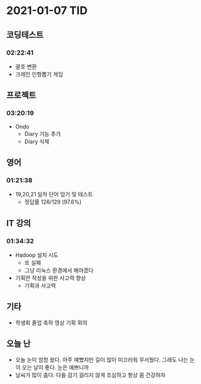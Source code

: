 # 2021-01-07 TID

## 코딩테스트

### 02:22:41

- 괄호 변환
- 크레인 인형뽑기 게임

## 프로젝트

### 03:20:19

- Ondo
  - Diary 기능 추가
  - Diary 삭제

## 영어

### 01:21:38

- 19,20,21 일차 단어 암기 및 테스트
  - 정답률 126/129 (97.6%)

## IT 강의

### 01:34:32

- Hadoop 설치 시도
  - 또 실패
  - 그냥 리눅스 환경에서 해야겠다
- 기획안 작성을 위한 사고력 향상
  - 기획과 사고력

## 기타

- 학생회 졸업 축하 영상 기획 회의

## 오늘 난

- 오늘 눈이 엄청 왔다. 아주 예뻤지만 길이 많이 미끄러워 무서웠다. 그래도 나는 눈이 오는 날이 좋다. 눈은 예쁘니까
- 날씨가 많이 춥다. 다들 감기 걸리지 않게 조심하고 항상 몸 건강하자
